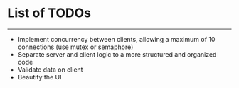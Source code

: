 List of TODOs
============

------------
* Implement concurrency between clients, allowing a maximum of 10 connections (use mutex or semaphore)
* Separate server and client logic to a more structured and organized code
* Validate data on client
* Beautify the UI
